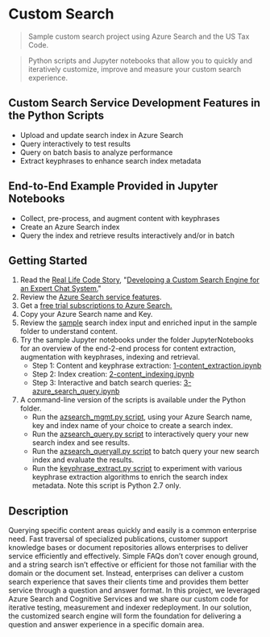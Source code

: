
# Custom Search 

> Sample custom search project using Azure Search and the US Tax Code.

> Python scripts and Jupyter notebooks that allow you to quickly and iteratively customize, 
improve and measure your custom search experience.


## Custom Search Service Development Features in the Python Scripts 
* Upload and update search index in Azure Search 
* Query interactively to test results 
* Query on batch basis to analyze performance
* Extract keyphrases to enhance search index metadata 

## End-to-End Example Provided in Jupyter Notebooks
* Collect, pre-process, and augment content with keyphrases
* Create an Azure Search index
* Query the index and retrieve results interactively and/or in batch

## Getting Started

1. Read the [Real Life Code Story](https://www.microsoft.com/reallifecode/), "[Developing a Custom Search Engine for an Expert Chat System.](https://www.microsoft.com/reallifecode/)"
2. Review the [Azure Search service features](https://azure.microsoft.com/en-us/services/search/).
3. Get a [free trial subscriptions to Azure Search.](https://azure.microsoft.com/en-us/free/)
4. Copy your Azure Search name and Key. 
5. Review the [sample](https://github.com/CatalystCode/CustomSearch/tree/master/sample)
 search index input and enriched input in the sample folder to understand content.
6. Try the sample Jupyter notebooks under the folder JupyterNotebooks for an overview of the end-2-end process for content extraction, augmentation with keyphrases, indexing and retrieval.
	* Step 1: Content and keyphrase extraction: [1-content_extraction.ipynb](https://github.com/CatalystCode/CustomSearch/blob/master/JupyterNotebooks/1-content_extraction.ipynb)
	* Step 2: Index creation: [2-content_indexing.ipynb](https://github.com/CatalystCode/CustomSearch/blob/master/JupyterNotebooks/2-content_indexing.ipynb)
	* Step 3: Interactive and batch search queries: [3-azure_search_query.ipynb](https://github.com/CatalystCode/CustomSearch/blob/master/JupyterNotebooks/3-azure_search_query.ipynb)
7. A command-line version of the scripts is available under the Python folder.
	* Run the [azsearch_mgmt.py script](https://github.com/CatalystCode/CustomSearch/blob/master/Python/azsearch_mgmt.py), using your Azure Search name, key and index name of your choice to create a search index.
	* Run the [azsearch_query.py script](https://github.com/CatalystCode/CustomSearch/blob/master/Python/azsearch_query.py) to interactively query your new search index and see results.
	* Run the [azsearch_queryall.py script](https://github.com/CatalystCode/CustomSearch/blob/master/Python/azsearch_queryall.py) to batch query your new search index and evaluate the results.
	* Run the [keyphrase_extract.py script](https://github.com/CatalystCode/CustomSearch/blob/master/Python/keyphrase_extract.py) to experiment with various keyphrase extraction algorithms to enrich the search index metadata.  Note this script is Python 2.7 only.

 
## Description
Querying specific content areas quickly and easily is a common enterprise need. Fast traversal of specialized publications, customer support knowledge bases or document repositories allows enterprises to deliver service efficiently and effectively. Simple FAQs don’t cover enough ground, and a string search isn’t effective or efficient for those not familiar with the domain or the document set. Instead, enterprises can deliver a custom search experience that saves their clients time and provides them better service through a question and answer format.  In this project, we leveraged Azure Search and Cognitive Services and we share our custom code for iterative testing, measurement and indexer redeployment. In our solution, the customized search engine will form the foundation for delivering a question and answer experience in a specific domain area.
